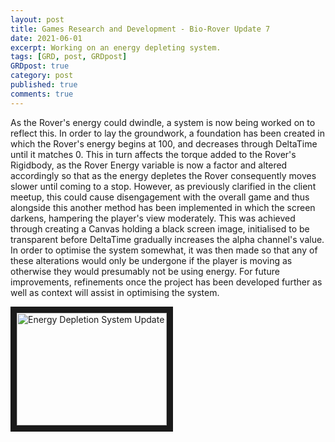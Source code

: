 ```yaml
---
layout: post
title: Games Research and Development - Bio-Rover Update 7
date: 2021-06-01
excerpt: Working on an energy depleting system.
tags: [GRD, post, GRDpost]
GRDpost: true
category: post
published: true
comments: true
---
```

As the Rover's energy could dwindle, a system is now being worked on to reflect this. In order to lay the groundwork, a foundation has been created in which the Rover's energy begins at 100, and decreases through DeltaTime until it matches 0. This in turn affects the torque added to the Rover's Rigidbody, as the Rover Energy variable is now a factor and altered accordingly so that as the energy depletes the Rover consequently moves slower until coming to a stop. However, as previously clarified in the client meetup, this could cause disengagement with the overall game and thus alongside this another method has been implemented in which the screen darkens, hampering the player's view moderately. This was achieved through creating a Canvas holding a black screen image, initialised to be transparent before DeltaTime gradually increases the alpha channel's value. In order to optimise the system somewhat, it was then made so that any of these alterations would only be undergone if the player is moving as otherwise they would presumably not be using energy. For future improvements, refinements once the project has been developed further as well as context will assist in optimising the system.

<a href="http://www.youtube.com/watch?feature=player_embedded&v=6GOwVPDXlcU" target="_blank"><img src="http://img.youtube.com/vi/6GOwVPDXlcU/0.jpg" alt="Energy Depletion System Update" width="240" height="180" border="10" /></a>